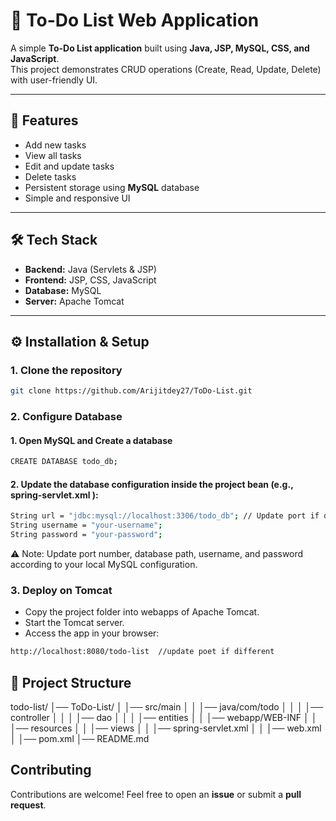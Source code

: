 # 📝 To-Do List Web Application

A simple **To-Do List application** built using **Java, JSP, MySQL, CSS, and JavaScript**.  
This project demonstrates CRUD operations (Create, Read, Update, Delete) with user-friendly UI.

---

## 🚀 Features
- Add new tasks  
- View all tasks  
- Edit and update tasks  
- Delete tasks  
- Persistent storage using **MySQL** database  
- Simple and responsive UI  

---

## 🛠️ Tech Stack
- **Backend:** Java (Servlets & JSP)  
- **Frontend:** JSP, CSS, JavaScript  
- **Database:** MySQL  
- **Server:** Apache Tomcat  

---

## ⚙️ Installation & Setup

### 1. Clone the repository
```bash
git clone https://github.com/Arijitdey27/ToDo-List.git
```

### 2. Configure Database

#### 1. Open MySQL and Create a database
```bash
CREATE DATABASE todo_db;
```

#### 2. Update the database configuration inside the project bean (e.g., spring-servlet.xml ):
```bash
String url = "jdbc:mysql://localhost:3306/todo_db"; // Update port if different
String username = "your-username";  
String password = "your-password";
```

⚠️ Note:
Update port number, database path, username, and password according to your local MySQL configuration.


### 3. Deploy on Tomcat

- Copy the project folder into webapps of Apache Tomcat.
- Start the Tomcat server.
- Access the app in your browser:

```bash
http://localhost:8080/todo-list  //update poet if different
```

## 📂 Project Structure

todo-list/
│── ToDo-List/
│ │── src/main
│ │ │── java/com/todo
│ │ │ │── controller
│ │ │ │── dao
│ │ │ │── entities
│ │ │── webapp/WEB-INF
│ │ │── resources 
│ │ │── views 
│ │ │── spring-servlet.xml 
│ │ │── web.xml
│ │── pom.xml
│── README.md




## Contributing

Contributions are welcome! Feel free to open an **issue** or submit a **pull request**.

